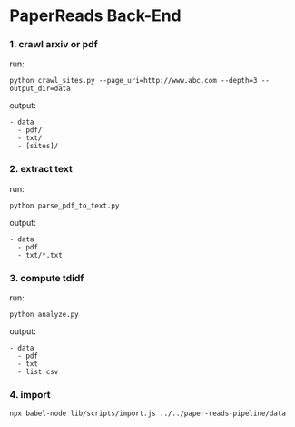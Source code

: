 # PaperReads Back-End

### 1. crawl arxiv or pdf

run:

```
python crawl_sites.py --page_uri=http://www.abc.com --depth=3 --output_dir=data
```

output:

```
- data
  - pdf/
  - txt/
  - [sites]/
```

### 2. extract text

run:

```
python parse_pdf_to_text.py
```

output:

```
- data
  - pdf
  - txt/*.txt
```

### 3. compute tdidf

run:

```
python analyze.py
```

output:

```
- data
  - pdf
  - txt
  - list.csv
```

### 4. import
```
npx babel-node lib/scripts/import.js ../../paper-reads-pipeline/data
```
